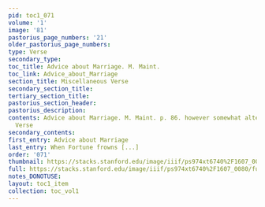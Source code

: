 ```yaml
---
pid: toc1_071
volume: '1'
image: '81'
pastorius_page_numbers: '21'
older_pastorius_page_numbers: 
type: Verse
secondary_type: 
toc_title: Advice about Marriage. M. Maint.
toc_link: Advice_about_Marriage
section_title: Miscellaneous Verse
secondary_section_title: 
tertiary_section_title: 
pastorius_section_header: 
pastorius_description: 
contents: Advice about Marriage. M. Maint. p. 86. however somewhat alter'd. & Miscellaneous
  Verse
secondary_contents: 
first_entry: Advice about Marriage
last_entry: When Fortune frowns [...]
order: '071'
thumbnail: https://stacks.stanford.edu/image/iiif/ps974xt6740%2F1607_0080/full/100,/0/default.jpg
full: https://stacks.stanford.edu/image/iiif/ps974xt6740%2F1607_0080/full/full/0/default.jpg
notes_DONOTUSE: 
layout: toc1_item
collection: toc_vol1
---
```

